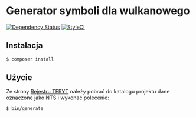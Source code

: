 # Generator symboli dla wulkanowego

[![Dependency Status](https://www.versioneye.com/user/projects/5992e36d0fb24f15c513d383/badge.svg?style=flat-square)](https://www.versioneye.com/user/projects/5992e36d0fb24f15c513d383)
[![StyleCI](https://styleci.io/repos/88377290/shield?branch=master)](https://styleci.io/repos/88377290)

## Instalacja

```bash
$ composer install
```

## Użycie

Ze strony [Rejestru TERYT](http://eteryt.stat.gov.pl/eTeryt/rejestr_teryt/udostepnianie_danych/baza_teryt/uzytkownicy_indywidualni/pobieranie/pliki_pelne.aspx) należy pobrać do katalogu projektu dane oznaczone jako NTS i wykonać polecenie:

```bash
$ bin/generate
```
